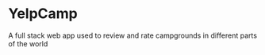 # YelpCamp
A full stack web app used to review and rate campgrounds in different parts of the world
